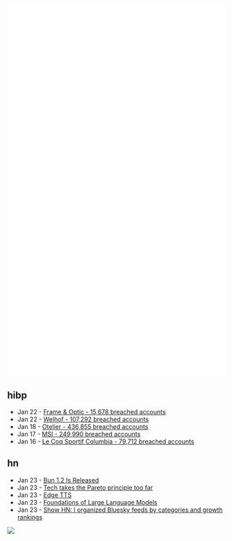 ![Metrics](https://raw.githubusercontent.com/phixion/phixion/master/metrics.svg)

## hibp

<!--
for https://github.com/phixion/phixion/blob/main/.github/workflows/feeds.yml
-->
<!--START_SECTION:haveibeenpwnd-->
- Jan 22 - [Frame & Optic - 15,678 breached accounts](https://haveibeenpwned.com/PwnedWebsites#FrameAndOptic)
- Jan 22 - [Welhof - 107,292 breached accounts](https://haveibeenpwned.com/PwnedWebsites#Welhof)
- Jan 18 - [Otelier - 436,855 breached accounts](https://haveibeenpwned.com/PwnedWebsites#Otelier)
- Jan 17 - [MSI - 249,990 breached accounts](https://haveibeenpwned.com/PwnedWebsites#MSI)
- Jan 16 - [Le Coq Sportif Columbia - 79,712 breached accounts](https://haveibeenpwned.com/PwnedWebsites#LeCoqSportif)
<!--END_SECTION:haveibeenpwnd-->

## hn

<!--
for https://github.com/phixion/phixion/blob/main/.github/workflows/feeds.yml
-->
<!--START_SECTION:hn-->
- Jan 23 - [Bun 1.2 Is Released](https://bun.sh/blog/bun-v1.2)
- Jan 23 - [Tech takes the Pareto principle too far](https://bobbylox.com/blog/tech-takes-the-pareto-principle-too-far/)
- Jan 23 - [Edge TTS](https://github.com/rany2/edge-tts)
- Jan 23 - [Foundations of Large Language Models](https://arxiv.org/abs/2501.09223)
- Jan 23 - [Show HN: I organized Bluesky feeds by categories and growth rankings](https://www.bskyinfo.com/feeds/)
<!--END_SECTION:hn-->

<!--
for https://yhype.me
-->
![](https://hit.yhype.me/github/profile?user_id=13013670)
